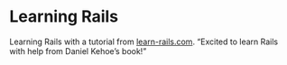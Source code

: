 # Learning Rails

Learning Rails with a tutorial from [learn-rails.com](http://learn-rails.com/).
“Excited to learn Rails with help from Daniel Kehoe’s book!”